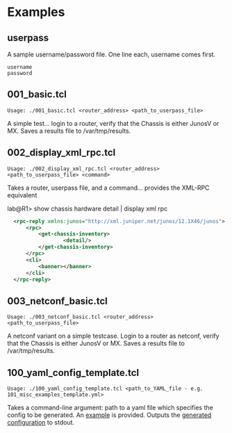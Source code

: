 Examples
===========

userpass
--------
A sample username/password file.  One line each, username comes first.

```
username
password
```

001_basic.tcl
-------------

```
Usage: ./001_basic.tcl <router_address> <path_to_userpass_file>
```

A simple test... login to a router, verify that the Chassis is either JunosV or MX. Saves a results file to /var/tmp/results.

002_display_xml_rpc.tcl
-----------------------

```
Usage: ./002_display_xml_rpc.tcl <router_address> <path_to_userpass_file> <command>
```

Takes a router, userpass file, and a command... provides the XML-RPC equivalent

lab@R1> show chassis hardware detail | display xml rpc
```xml
  <rpc-reply xmlns:junos="http://xml.juniper.net/junos/12.1X46/junos">
      <rpc>
          <get-chassis-inventory>
                  <detail/>
          </get-chassis-inventory>
      </rpc>
      <cli>
          <banner></banner>
      </cli>
  </rpc-reply>
```

003_netconf_basic.tcl
---------------------

```
Usage: ./003_netconf_basic.tcl <router_address> <path_to_userpass_file>
```

A netconf variant on a simple testcase. Login to a router as netconf, verify that the Chassis is either JunosV or MX. Saves a results file to /var/tmp/results.

100_yaml_config_template.tcl
-----------------------------

```
Usage: ./100_yaml_config_template.tcl <path_to_YAML_file - e.g. 101_misc_examples_template.yml>
```

Takes a command-line argument: path to a yaml file which specifies the config to be generated.  An [example](https://github.com/francisluong/juniper-helpers/blob/master/examples/101_misc_examples_template.yml) is provided.  Outputs the [generated configuration](https://github.com/francisluong/juniper-helpers/blob/master/examples/101_misc_examples_template.yml.output.txt) to stdout.



